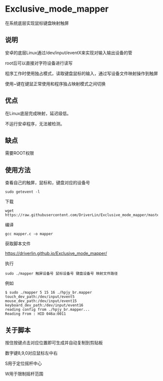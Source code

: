# Exclusive_mode_mapper
在系统底层实现鼠标键盘映射触屏
## 说明
安卓的底层Linux通过/dev/input/eventX来实现对输入输出设备的管

root后可以直接对字符设备进行读写

程序工作时使用独占模式，读取键盘鼠标的输入，通过写设备文件映射操作到触屏

使用~键在键鼠正常使用和程序独占映射模式之间切换 

## 优点
在Linux底层完成映射，延迟级低。

不运行安卓程序，无法被检测。
## 缺点
需要ROOT权限
## 使用方法
查看自己的触屏，鼠标和，键盘对应的设备号
```
sudo getevent -l
```

下载
```
wget https://raw.githubusercontent.com/DriverLin/Exclusive_mode_mapper/master/src/mapper.c
```
编译
```
gcc mapper.c -o mapper
```


获取脚本文件

https://driverlin.github.io/Exclusive_mode_mapper/

执行
```
sudo ./mapper 触屏设备号 鼠标设备号 键盘设备号 映射文件路径
```
例如
``` 
$ sudo ./mapper 5 15 16 ./hpjy_br.mapper
touch_dev_path:/dev/input/event5
mouse_dev_path:/dev/input/event15
keyboard_dev_path:/dev/input/event16
reading config from ./hpjy_br.mapper...
Reading From : HID 046a:0011
```

## 关于脚本
按住按键点击对应位置即可生成并自动复制到剪贴板

数字键8,9,0对应鼠标左中右

S用于定位摇杆中心

W用于限制摇杆范围

